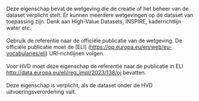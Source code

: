 Deze eigenschap bevat de wetgeving die de creatie of het beheer van de dataset verplicht stelt.
Er kunnen meerdere wetgevingen op de dataset van toepassing zijn. Denk aan High-Value Datasets, INSPIRE, kaderrichtlijn water etc.
<br/>
<br/>
Gebruik de referentie naar de officiële publicatie van de wetgeving. De officiële publicatie moet de [ELI] (https://op.europa.eu/en/web/eu-vocabularies/eli) URI-richtlijnen volgen.
<br/>
<br/>
Voor HVD moet deze eigenschap de referentie naar de publicatie in ELI <a href='http://data.europa.eu/eli/reg_impl/2023/138/oj' target='_blank'>http://data.europa.eu/eli/reg_impl/2023/138/oj</a> bevatten.
<br/>
<br/>
Deze eigenschap is verplicht, als de dataset onder de HVD uitvoeringsverordening valt.

